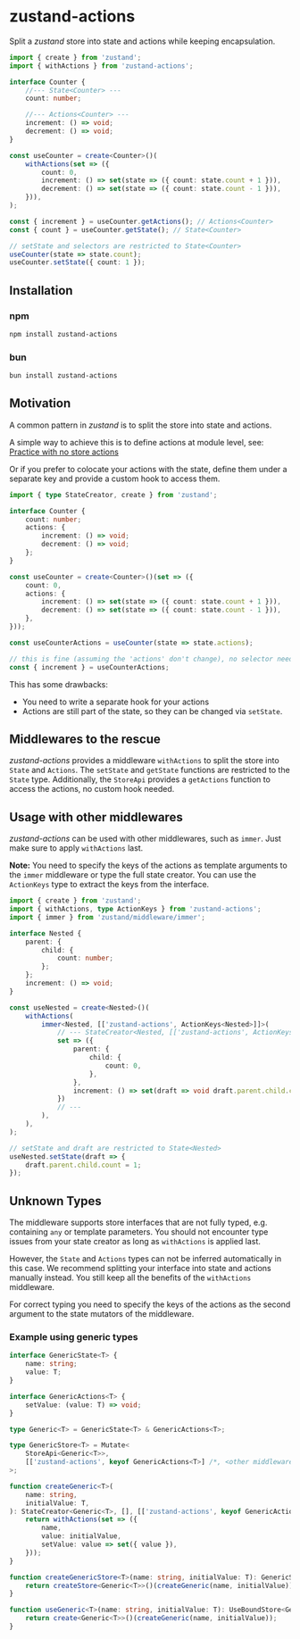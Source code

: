# zustand-actions

Split a _zustand_ store into state and actions while keeping encapsulation.

```typescript
import { create } from 'zustand';
import { withActions } from 'zustand-actions';

interface Counter {
    //--- State<Counter> ---
    count: number;

    //--- Actions<Counter> ---
    increment: () => void;
    decrement: () => void;
}

const useCounter = create<Counter>()(
    withActions(set => ({
        count: 0,
        increment: () => set(state => ({ count: state.count + 1 })),
        decrement: () => set(state => ({ count: state.count - 1 })),
    })),
);

const { increment } = useCounter.getActions(); // Actions<Counter>
const { count } = useCounter.getState(); // State<Counter>

// setState and selectors are restricted to State<Counter>
useCounter(state => state.count);
useCounter.setState({ count: 1 });
```

## Installation

### npm

```bash
npm install zustand-actions
```

### bun

```bash
bun install zustand-actions
```

## Motivation

A common pattern in _zustand_ is to split the store into state and actions.

A simple way to achieve this is to define actions at module level, see: [Practice with no store actions](https://docs.pmnd.rs/zustand/guides/practice-with-no-store-actions)

Or if you prefer to colocate your actions with the state, define them under a separate key and provide a custom hook to access them.

```typescript
import { type StateCreator, create } from 'zustand';

interface Counter {
    count: number;
    actions: {
        increment: () => void;
        decrement: () => void;
    };
}

const useCounter = create<Counter>()(set => ({
    count: 0,
    actions: {
        increment: () => set(state => ({ count: state.count + 1 })),
        decrement: () => set(state => ({ count: state.count - 1 })),
    },
}));

const useCounterActions = useCounter(state => state.actions);

// this is fine (assuming the 'actions' don't change), no selector needed
const { increment } = useCounterActions;
```

This has some drawbacks:

-   You need to write a separate hook for your actions
-   Actions are still part of the state, so they can be changed via `setState`.

## Middlewares to the rescue

_zustand-actions_ provides a middleware `withActions` to split the store into `State` and `Actions`.
The `setState` and `getState` functions are restricted to the `State` type.
Additionally, the `StoreApi` provides a `getActions` function to access the actions, no custom hook needed.

## Usage with other middlewares

_zustand-actions_ can be used with other middlewares, such as `immer`.
Just make sure to apply `withActions` last.

**Note:** You need to specify the keys of the actions as template arguments to the `immer` middleware or
type the full state creator.
You can use the `ActionKeys` type to extract the keys from the interface.

```typescript
import { create } from 'zustand';
import { withActions, type ActionKeys } from 'zustand-actions';
import { immer } from 'zustand/middleware/immer';

interface Nested {
    parent: {
        child: {
            count: number;
        };
    };
    increment: () => void;
}

const useNested = create<Nested>()(
    withActions(
        immer<Nested, [['zustand-actions', ActionKeys<Nested>]]>(
            // --- StateCreator<Nested, [['zustand-actions', ActionKeys<Nested>], ['zustand/immer', never]]>
            set => ({
                parent: {
                    child: {
                        count: 0,
                    },
                },
                increment: () => set(draft => void draft.parent.child.count++),
            })
            // ---
        ),
    ),
);

// setState and draft are restricted to State<Nested>
useNested.setState(draft => {
    draft.parent.child.count = 1;
});
```

## Unknown Types

The middleware supports store interfaces that are not fully typed, e.g. containing `any` or template parameters. You should not encounter type issues from your state creator as long as `withActions` is applied last.

However, the `State` and `Actions` types can not be inferred automatically in this case.
We recommend splitting your interface into state and actions manually instead.
You still keep all the benefits of the `withActions` middleware.

For correct typing you need to specify the keys of the actions as the second argument to the state mutators of the middleware.

### Example using generic types

```typescript
interface GenericState<T> {
    name: string;
    value: T;
}

interface GenericActions<T> {
    setValue: (value: T) => void;
}

type Generic<T> = GenericState<T> & GenericActions<T>;

type GenericStore<T> = Mutate<
    StoreApi<Generic<T>>,
    [['zustand-actions', keyof GenericActions<T>] /*, <other middlewares> */]
>;

function createGeneric<T>(
    name: string,
    initialValue: T,
): StateCreator<Generic<T>, [], [['zustand-actions', keyof GenericActions<T>] /*, <other middlewares */]> {
    return withActions(set => ({
        name,
        value: initialValue,
        setValue: value => set({ value }),
    }));
}

function createGenericStore<T>(name: string, initialValue: T): GenericStore<T> {
    return createStore<Generic<T>>()(createGeneric(name, initialValue));
}

function useGeneric<T>(name: string, initialValue: T): UseBoundStore<GenericStore<T>> {
    return create<Generic<T>>()(createGeneric(name, initialValue));
}
```
